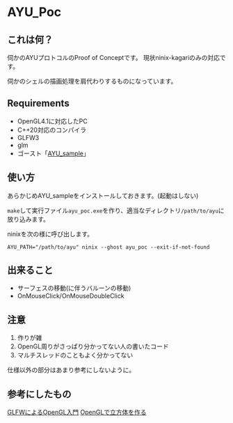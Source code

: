 # AYU\_Poc

## これは何？

伺かのAYUプロトコルのProof of Conceptです。
現状ninix-kagariのみの対応です。

伺かのシェルの描画処理を肩代わりするものになっています。

## Requirements

- OpenGL4.1に対応したPC
- C++20対応のコンパイラ
- GLFW3
- glm
- ゴースト「[AYU\_sample](https://github.com/Tatakinov/ayu_sample)」

## 使い方

あらかじめAYU\_sampleをインストールしておきます。(起動はしない)

`make`して実行ファイル`ayu_poc.exe`を作り、適当なディレクトリ`/path/to/ayu`に放り込みます。

ninixを次の様に呼び出します。

```
AYU_PATH="/path/to/ayu" ninix --ghost ayu_poc --exit-if-not-found
```

## 出来ること

- サーフェスの移動(に伴うバルーンの移動)
- OnMouseClick/OnMouseDoubleClick

## 注意

1. 作りが雑
2. OpenGL周りがさっぱり分かってない人の書いたコード
3. マルチスレッドのこともよく分かってない

仕様以外の部分はあまり参考にしないように。

## 参考にしたもの

[GLFWによるOpenGL入門](https://tokoik.github.io/GLFWdraft.pdf)
[OpenGLで立方体を作る](https://zenn.dev/k41531/articles/9898945646e1f0)
